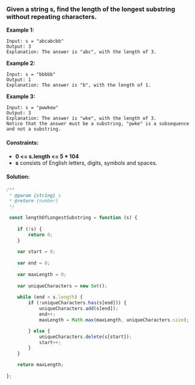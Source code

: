 ### Given a string __s__, find the length of the longest substring without repeating characters.
 
__Example 1:__
```
Input: s = "abcabcbb"
Output: 3
Explanation: The answer is "abc", with the length of 3.
```

__Example 2:__
```
Input: s = "bbbbb"
Output: 1
Explanation: The answer is "b", with the length of 1.
```

__Example 3:__
```
Input: s = "pwwkew"
Output: 3
Explanation: The answer is "wke", with the length of 3.
Notice that the answer must be a substring, "pwke" is a subsequence and not a substring.
``` 

#### __Constraints:__

* __0 <= s.length <= 5 * 104__
* __s__ consists of English letters, digits, symbols and spaces.

#### __Solution:__

```js
/**
 * @param {string} s
 * @return {number}
 */

 const lengthOfLongestSubstring = function (s) {
     
    if (!s) {
        return 0;
    }
    
    var start = 0;
    
    var end = 0;
    
    var maxLength = 0;
    
    var uniqueCharacters = new Set();
    
    while (end < s.length) {
        if (!uniqueCharacters.has(s[end])) {
            uniqueCharacters.add(s[end]);
            end++;
            maxLength = Math.max(maxLength, uniqueCharacters.size);

        } else {
            uniqueCharacters.delete(s[start]);
            start++;
        }
    }

    return maxLength;
    
};
```
